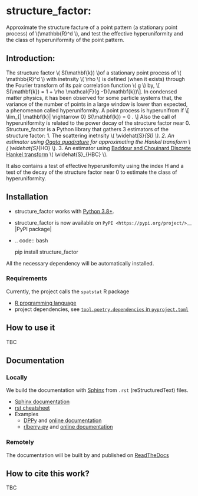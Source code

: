 # structure_factor:

Approximate the structure facture of a point pattern (a stationary point process) of \\(\mathbb{R}^d \\), and test the effective hyperuniformity and the class of hyperuniformity of the point pattern.

## Introduction:
 The structure factor \\( S(\mathbf{k}) \\)of a stationary point process of  \\( \mathbb{R}^d \\) with inetnsity \\( \rho \\) is defined (when it exists) through the Fourier transform of its pair correlation function \\( g \\) by,
 \\[ S(\mathbf{k}) = 1 + \rho \mathcal{F}(g -1)(\mathbf{k})\\].
 In condensed matter physics, it has been observed for some particle systems that, the variance of the number of points in a large window is lower than expected, a phenomenon called hyperuniformity.
 A point process is hyperunifrom if
 \\[ \lim_{\| \mathbf{k}\| \rightarrow 0} S(\mathbf{k}) = 0 . \\]
 Also the call of hyperuniformity is related to the power decay of the structure factor near 0.
 Structure_factor is a Python library that gathers 3 estimators of the structure factor:
    1. The scattering inetnsity \\( \widehat{S}_{SI} \\).
    2. An estimator using [Ogata quadrature](https://www.kurims.kyoto-u.ac.jp/~prims/pdf/41-4/41-4-40.pdf) for approximating the Hankel transform \\( \widehat{S}_{HO} \\).
    3. An estimator using [Baddour and Chouinard Discrete Hankel transform](https://www.osapublishing.org/josaa/abstract.cfm?uri=josaa-32-4-611) \\( \widehat{S}_{HBC} \\).

  It also contains a test of effective hyperunifomity using the index H and a test of the decay of the structure factor near 0 to estimate the class of hyperuniformity.


 ## Installation
- structure_factor works with [Python 3.8+](https://www.python.org/downloads/release/python-380/).
- structure_factor is now available on `PyPI <https://pypi.org/project/>`__ |PyPI package|
- .. code:: bash

  pip install structure_factor

All the necessary dependency will be automatically installed.

### Requirements

Currently, the project calls the `spatstat` R package

- [R programming language](https://www.r-project.org/)
- project dependencies, see [`tool.poetry.dependencies` in `pyproject.toml`](./pyproject.toml)

## How to use it

TBC

## Documentation

### Locally

We build the documentation with [Sphinx](https://www.sphinx-doc.org/en/master/index.html) from `.rst` (reStructuredText) files.

- [Sphinx documentation](https://www.sphinx-doc.org/en/master/index.html)
- [rst cheatsheet](https://docs.typo3.org/m/typo3/docs-how-to-document/master/en-us/WritingReST/CheatSheet.html
)
- Examples
  - [DPPy](https://github.com/guilgautier/DPPy) and  [online documentation](https://dppy.readthedocs.io/en/latest/?badge=latest)
  - [rlberry-py](https://github.com/rlberry-py/rlberry) and [online documentation](https://rlberry.readthedocs.io/en/latest/?badge=latest)

### Remotely

The documentation will be built by and published on [ReadTheDocs](https://readthedocs.org/)

## How to cite this work?

TBC
